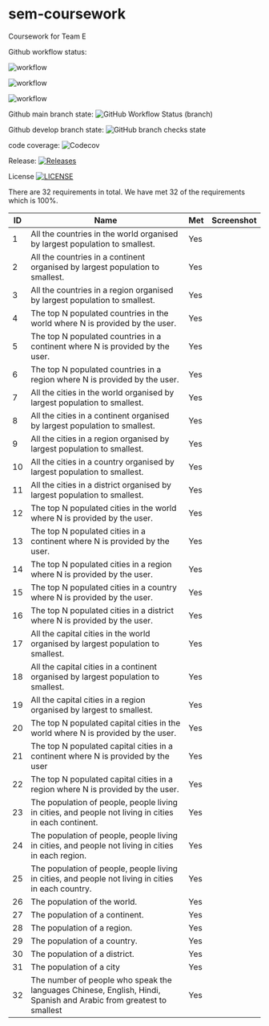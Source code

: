 # sem-coursework
Coursework for Team E

Github workflow status: 

![workflow](https://github.com/joerob25/sem-coursework-be/actions/workflows/CI-Build-And-Integration-Test.yml/badge.svg)

![workflow](https://github.com/joerob25/sem-coursework-be/actions/workflows/CI-Release.yml/badge.svg)

![workflow](https://github.com/joerob25/sem-coursework-be/actions/workflows/CI-Unit-Test.yml/badge.svg)


Github main branch state: ![GitHub Workflow Status (branch)](https://img.shields.io/github/actions/workflow/status/joerob25/sem-coursework-be/main.yml?branch=main&style=flat-square)

Github develop branch state: ![GitHub branch checks state](https://img.shields.io/github/checks-status/joerob25/sem-coursework-be/develop)

code coverage: ![Codecov](https://img.shields.io/codecov/c/github/joerob25/main)

Release: [![Releases](https://img.shields.io/github/release/joerob25/sem-coursework-be/all.svg?style=flat-square)](https://github.com/joerob25/sem-coursework-be/releases)

License [![LICENSE](https://img.shields.io/github/license/joerob25/sem-coursework-be.svg?style=flat-square)](https://github.com/joerob25/sem-coursework-be/blob/master/LICENSE)

There are 32 requirements in total. We have met 32 of the requirements which is 100%.

| ID  | Name                                                                                                               | Met | Screenshot |
|-----|--------------------------------------------------------------------------------------------------------------------|-----|------------|
| 1   | All the countries in the world organised by largest population to smallest.                                        | Yes |            |
| 2   | All the countries in a continent organised by largest population to smallest.                                      | Yes |            |
| 3   | All the countries in a region organised by largest population to smallest.                                         | Yes |            |
| 4   | The top N populated countries in the world where N is provided by the user.                                        | Yes |            |
| 5   | The top N populated countries in a continent where N is provided by the user.                                      | Yes |            |
| 6   | The top N populated countries in a region where N is provided by the user.                                         | Yes |            |
| 7   | All the cities in the world organised by largest population to smallest.                                           | Yes |            |
| 8   | All the cities in a continent organised by largest population to smallest.                                         | Yes |            |
| 9   | All the cities in a region organised by largest population to smallest.                                            | Yes |            |
| 10  | All the cities in a country organised by largest population to smallest.                                           | Yes |            |
| 11  | All the cities in a district organised by largest population to smallest.                                          | Yes |            |
| 12  | The top N populated cities in the world where N is provided by the user.                                           | Yes |            |
| 13  | The top N populated cities in a continent where N is provided by the user.                                         | Yes |            |
| 14  | The top N populated cities in a region where N is provided by the user.                                            | Yes |            |
| 15  | The top N populated cities in a country where N is provided by the user.                                           | Yes |            |
| 16  | The top N populated cities in a district where N is provided by the user.                                          | Yes |            |
| 17  | All the capital cities in the world organised by largest population to smallest.                                   | Yes |            |
| 18  | All the capital cities in a continent organised by largest population to smallest.                                 | Yes |            |
| 19  | All the capital cities in a region organised by largest to smallest.                                               | Yes |            |
| 20  | The top N populated capital cities in the world where N is provided by the user.                                   | Yes |            |
| 21  | The top N populated capital cities in a continent where N is provided by the user                                  | Yes |            |
| 22  | The top N populated capital cities in a region where N is provided by the user.                                    | Yes |            |
| 23  | The population of people, people living in cities, and people not living in cities in each continent.              | Yes |            |
| 24  | The population of people, people living in cities, and people not living in cities in each region.                 | Yes |            |
| 25  | The population of people, people living in cities, and people not living in cities in each country.                | Yes |            |
| 26  | The population of the world.                                                                                       | Yes |            |
| 27  | The population of a continent.                                                                                     | Yes |            |
| 28  | The population of a region.                                                                                        | Yes |            |
| 29  | The population of a country.                                                                                       | Yes |            |
| 30  | The population of a district.                                                                                      | Yes |            |
| 31  | The population of a city                                                                                           | Yes |            |
| 32  | The number of people who speak the languages Chinese, English, Hindi, Spanish and Arabic from greatest to smallest | Yes |            |
